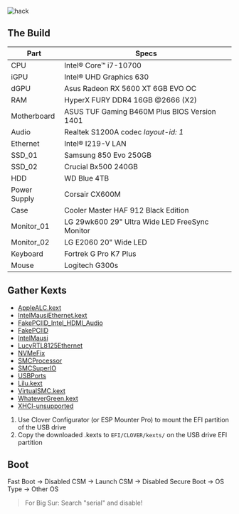 ![hack](https://user-images.githubusercontent.com/30422190/113218486-f843cb00-9255-11eb-99eb-a6fd1872b04e.png)

## The Build

| Part         | Specs                                          |
| ------------ | ---------------------------------------------- |
| CPU          | Intel® Core™ i7-10700                          |
| iGPU         | Intel® UHD Graphics 630                        |
| dGPU         | Asus Radeon RX 5600 XT 6GB EVO OC              |
| RAM          | HyperX FURY DDR4 16GB @2666 (X2)               |
| Motherboard  | ASUS TUF Gaming B460M Plus BIOS Version 1401   |
| Audio        | Realtek S1200A codec _layout-id: 1_            |
| Ethernet     | Intel® I219-V LAN                              |
| SSD_01       | Samsung 850 Evo 250GB                          |
| SSD_02       | Crucial Bx500 240GB                            |
| HDD          | WD Blue 4TB                                    |
| Power Supply | Corsair CX600M                                 |
| Case         | Cooler Master HAF 912 Black Edition            |
| Monitor_01   | LG 29wk600 29" Ultra Wide LED FreeSync Monitor |
| Monitor_02   | LG E2060 20" Wide LED                          |
| Keyboard     | Fortrek G Pro K7 Plus                          |
| Mouse        | Logitech G300s                                 |

## Gather Kexts

- [AppleALC.kext](https://github.com/acidanthera/AppleALC/releases)
- [IntelMausiEthernet.kext](https://onedrive.live.com/?authkey=%21APjCyRpzoAKp4xs&id=FE4038DA929BFB23%21455134&cid=FE4038DA929BFB23)
- [FakePCIID_Intel_HDMI_Audio](https://github.com/the-darkvoid/OS-X-Fake-PCI-ID)
- [FakePCIID](https://github.com/RehabMan/OS-X-Fake-PCI-ID)
- [IntelMausi](https://github.com/acidanthera/IntelMausi)
- [LucyRTL8125Ethernet](https://github.com/Mieze/LucyRTL8125Ethernet)
- [NVMeFix](https://github.com/acidanthera/NVMeFix)
- [SMCProcessor](https://github.com/acidanthera/VirtualSMC)
- [SMCSuperIO](https://github.com/acidanthera/VirtualSMC)
- [USBPorts](https://github.com/headkaze/Hackintool)
- [Lilu.kext](https://github.com/acidanthera/Lilu/releases)
- [VirtualSMC.kext](https://github.com/acidanthera/VirtualSMC/releases)
- [WhateverGreen.kext](https://github.com/acidanthera/WhateverGreen/releases)
- [XHCI-unsupported](https://github.com/RehabMan/OS-X-USB-Inject-All)

1. Use Clover Configurator (or ESP Mounter Pro) to mount the EFI partition of the USB drive
2. Copy the downloaded .kexts to `EFI/CLOVER/kexts/` on the USB drive EFI partition

## Boot

Fast Boot → Disabled
CSM → Launch CSM → Disabled
Secure Boot → OS Type → Other OS

> For Big Sur: Search "serial" and disable!
